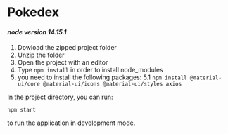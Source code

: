 # Pokedex

#### _node version 14.15.1_

1. Dowload the zipped project folder
2. Unzip the folder
3. Open the project with an editor
4. Type `npm install` in order to install node_modules
5. you need to install the following packages:
5.1 `npm install @material-ui/core @material-ui/icons @material-ui/styles axios`

In the project directory, you can run:

`npm start`

to run the application in development mode.

